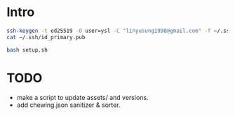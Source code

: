 # Intro

```bash
ssh-keygen -t ed25519 -O user=ysl -C "linyusung1998@gmail.com" -f ~/.ssh/id_primary -N ""
cat ~/.ssh/id_primary.pub

bash setup.sh
```

# TODO

- make a script to update assets/ and versions.
- add chewing.json sanitizer & sorter.
